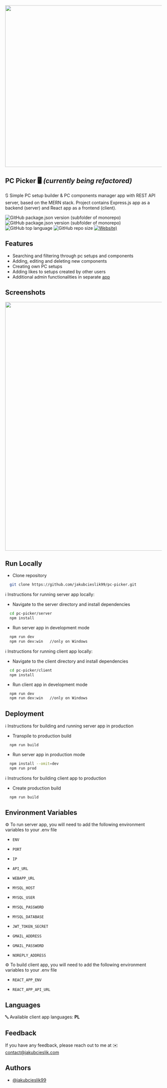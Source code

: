 # <img src="https://i.ibb.co/3hN8B9H/pc-picker-1.png" width="520">

## PC Picker 🖥️ _(currently being refactored)_

🔃 Simple PC setup builder & PC components manager app with REST API server, based on the MERN stack. Project contains
Express.js app as a backend (server) and React app as a frontend (client).

![GitHub package.json version (subfolder of monorepo)](https://img.shields.io/github/package-json/v/jakubcieslik99/pc-picker?color=orange&filename=server%2Fpackage.json&label=server%20version)
![GitHub package.json version (subfolder of monorepo)](https://img.shields.io/github/package-json/v/jakubcieslik99/pc-picker?color=orange&filename=client%2Fpackage.json&label=client%20version)
![GitHub top language](https://img.shields.io/github/languages/top/jakubcieslik99/pc-picker)
![GitHub repo size](https://img.shields.io/github/repo-size/jakubcieslik99/pc-picker)
[![Website)](https://img.shields.io/website?label=demo%20website&url=https%3A%2F%2Fpc-picker.jakubcieslik.com%2F)](https://pc-picker.jakubcieslik.com/)

## Features

- Searching and filtering through pc setups and components
- Adding, editing and deleting new components
- Creating own PC setups
- Adding likes to setups created by other users
- Additional admin functionalities in separate [app](https://www.github.com/jakubcieslik99/pc-picker-manager)

## Screenshots

<img src="https://i.ibb.co/" width="800">

## Run Locally

- Clone repository

```bash
  git clone https://github.com/jakubcieslik99/pc-picker.git
```

ℹ️ Instructions for running server app locally:

- Navigate to the server directory and install dependencies

```bash
  cd pc-picker/server
  npm install
```

- Run server app in development mode

```bash
  npm run dev
  npm run dev:win   //only on Windows
```

ℹ️ Instructions for running client app locally:

- Navigate to the client directory and install dependencies

```bash
  cd pc-picker/client
  npm install
```

- Run client app in development mode

```bash
  npm run dev
  npm run dev:win   //only on Windows
```

## Deployment

ℹ️ Instructions for building and running server app in production

- Transpile to production build

```bash
  npm run build
```

- Run server app in production mode

```bash
  npm install --omit=dev
  npm run prod
```

ℹ️ Instructions for building client app to production

- Create production build

```bash
  npm run build
```

## Environment Variables

⚙️ To run server app, you will need to add the following environment variables to your .env file

- `ENV`

- `PORT`

- `IP`

- `API_URL`

- `WEBAPP_URL`

- `MYSQL_HOST`

- `MYSQL_USER`

- `MYSQL_PASSWORD`

- `MYSQL_DATABASE`

- `JWT_TOKEN_SECRET`

- `GMAIL_ADDRESS`

- `GMAIL_PASSWORD`

- `NOREPLY_ADDRESS`

⚙️ To build client app, you will need to add the following environment variables to your .env file

- `REACT_APP_ENV`

- `REACT_APP_API_URL`

## Languages

🔤 Available client app languages: **PL**

## Feedback

If you have any feedback, please reach out to me at ✉️ contact@jakubcieslik.com

## Authors

- [@jakubcieslik99](https://www.github.com/jakubcieslik99)
